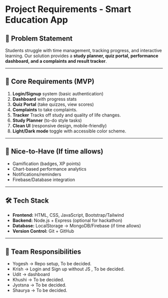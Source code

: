 # Project Requirements - Smart Education App

## 📌 Problem Statement
Students struggle with time management, tracking progress, and interactive learning.
Our solution provides a **study planner, quiz portal, performance dashboard, and a complaints and result tracker**.

---

## 🎯 Core Requirements (MVP)
1. **Login/Signup** system (basic authentication)
2. **Dashboard** with progress stats
3. **Quiz Portal** (take quizzes, view scores)
4. **Complaints** to take complaints.
5. **Tracker** Tracks off study and quality of life changes.
6. **Study Planner** (to-do style tasks)
7. **Clean UI** (responsive design, mobile-friendly)
8. **Light/Dark mode**  toggle with accessible color scheme.

---

## 🚀 Nice-to-Have (If time allows)
- Gamification (badges, XP points)
- Chart-based performance analytics
- Notifications/reminders
- Firebase/Database integration

---

## 🛠️ Tech Stack
- **Frontend:** HTML, CSS, JavaScript, Bootstrap/Tailwind
- **Backend:** Node.js + Express (optional for hackathon)
- **Database:** LocalStorage → MongoDB/Firebase (if time allows)
- **Version Control:** Git + GitHub

---

## 👥 Team Responsibilities
- Yogesh → Repo setup, To be decided.
- Krish → Login and Sign up without JS ,  To be decided.
- Udit → dashboard
- Khushi → To be decided.
- Jyotsna → To be decided.
- Shaurya → To be decided.
